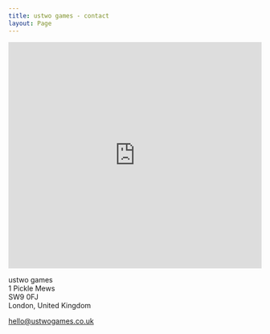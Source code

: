 ```yaml
---
title: ustwo games - contact
layout: Page
---
```


<iframe src="https://www.google.com/maps/embed?pb=!1m18!1m12!1m3!1d621.2042021354192!2d-0.11412917071994588!3d51.47987679872692!2m3!1f0!2f0!3f0!3m2!1i1024!2i768!4f13.1!3m3!1m2!1s0x4876048c44ac3615%3A0x51b9f1a9149f1623!2s1+Pickle+Mews%2C+London+SW9+0FJ!5e0!3m2!1sen!2suk!4v1478864604745" width="100%" height="450" frameborder="0" style="border:0" allowfullscreen></iframe>

ustwo games  
1 Pickle Mews  
SW9 0FJ  
London, United Kingdom

[hello@ustwogames.co.uk](mailto:hello@ustwogames.co.uk)
